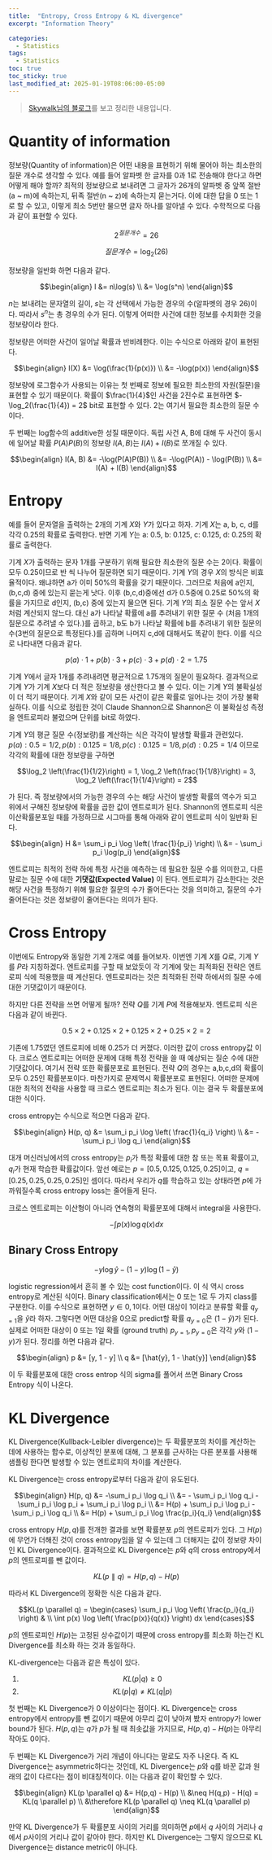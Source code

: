 ```yaml
---
title:  "Entropy, Cross Entropy & KL divergence"
excerpt: "Information Theory"

categories:
  - Statistics
tags:
  - Statistics
toc: true
toc_sticky: true
last_modified_at: 2025-01-19T08:06:00-05:00
---
```


> [Skywalk님의 블로그](https://hyunw.kim/blog/2017/10/14/Entropy.html)를 보고 정리한 내용입니다. 

# Quantity of information

정보량(Quantity of information)은 어떤 내용을 표현하기 위해 물어야 하는 최소한의 질문 개수로 생각할 수 있다. 예를 들어 알파벳 한 글자를 0과 1로 전송해야 한다고 하면 어떻게 해야 할까? 최적의 정보량으로 보내려면 그 글자가 26개의 알파벳 중 앞쪽 절반(a ~ m)에 속하는지, 뒤족 절반(n ~ z)에 속하는지 묻는거다. 이에 대한 답을 0 또는 1로 할 수 있고, 이렇게 최소 5번만 물으면 글자 하나를 알아낼 수 있다. 수학적으로 다음과 같이 표현할 수 있다. 

$$2^{질문개수} = 26$$

$$질문개수 = \log_2(26)$$

정보량을 일반화 하면 다음과 같다. 

$$\begin{align}
I &= n\log(s) \\ 
&= \log(s^n)
\end{align}$$

$n$는 보내려는 문자열의 길이, $s$는 각 선택에서 가능한 경우의 수(알파벳의 경우 26)이다. 따라서 $s^n$는 총 경우의 수가 된다. 이렇게 어떠한 사건에 대한 정보를 수치화한 것을 정보량이라 한다.  

정보량은 어떠한 사건이 일어날 확률과 반비례한다. 이는 수식으로 아래와 같이 표현된다. 

$$\begin{align}
I(X) &= \log(\frac{1}{p(x)}) \\  
&= -\log(p(x))   
\end{align}$$

정보량에 로그함수가 사용되는 이유는 첫 번째로 정보에 필요한 최소한의 자원(질문)을 표현할 수 있기 때문이다. 확률이 $\frac{1}{4}$인 사건을 2진수로 표현하면 $-\log_2(\frac{1}{4}) = 2$ bit로 표현할 수 있다. 2는 여기서 필요한 최소한의 질문 수이다.  

두 번째는 log함수의 additive한 성질 때문이다. 독립 사건 A, B에 대해 두 사건이 동시에 일어날 확률 $P(A)P(B)$의 정보량 $I(A, B)$는 $I(A) + I(B)$로 쪼개질 수 있다. 

$$\begin{align}
I(A, B) &= -\log(P(A)P(B)) \\  
&= -\log(P(A)) - \log(P(B)) \\   
&= I(A) + I(B)
\end{align}$$

# Entropy

예를 들어 문자열을 출력하는 2개의 기계 $X$와 $Y$가 있다고 하자. 기계 $X$는 a, b, c, d를 각각 0.25의 확률로 출력한다. 
반면 기계 $Y$는 a: 0.5, b: 0.125, c: 0.125, d: 0.25의 확률로 출력한다. 

기계 $X$가 출력하는 문자 1개를 구분하기 위해 필요한 최소한의 질문 수는 2이다. 확률이 모두 0.25이므로 반 씩 나누어 질문하면 되기 때문이다. 기계 $Y$의 경우 $X$의 방식은 비효율적이다. 왜냐하면 a가 이미 50%의 확률을 갖기 때문이다. 그러므로 처음에 a인지, (b,c,d) 중에 있는지 묻는게 낫다. 이후 (b,c,d)중에선 d가 0.5중에 0.25로 50%의 확률을 가지므로 d인지, (b,c) 중에 있는지 물으면 된다. 기계 $Y$의 최소 질문 수는 앞서 $X$처럼 계산되지 않느다. 대신 a가 나타날 확률에 a를 추려내기 위한 질문 수 (처음 1개의 질문으로 추려낼 수 있다.)를 곱하고, b도 b가 나타날 확률에 b를 추려내기 위한 질문의 수(3번의 질문으로 특정된다.)를 곱하며 나머지 c,d에 대해서도 똑같이 한다. 이를 식으로 나타내면 다음과 같다. 

$$p(a) \cdot 1 + p(b) \cdot 3 + p(c) \cdot 3 + p(d) \cdot 2 = 1.75$$

기계 $Y$에서 글자 1개를 추려내려면 평균적으로 1.75개의 질문이 필요하다. 결과적으로 기계 $Y$가 기계 $X$보다 더 적은 정보량을 생산한다고 볼 수 있다. 이는 기계 $Y$의 불확실성이 더 적기 때문이다. 기계 $X$와 같이 모든 사건이 같은 확률로 일어나는 것이 가장 불확실하다. 이를 식으로 정립한 것이 Claude Shannon으로 Shannon은 이 불확실성 측정을 엔트로피라 불렀으며 단위를 bit로 하였다. 

기계 $Y$의 평균 질문 수(정보량)를 계산하는 식은 각각이 발생할 확률과 관련있다.  
$p(a): 0.5=1/2, p(b): 0.125=1/8, p(c): 0.125=1/8, p(d): 0.25=1/4$ 이므로 각각의 확률에 대한 정보량을 구하면

$$\log_2 \left(\frac{1}{1/2}\right) = 1, \log_2 \left(\frac{1}{1/8}\right) = 3, \log_2 \left(\frac{1}{1/4}\right) = 2$$

가 된다. 즉 정보량에서의 가능한 경우의 수는 해당 사건이 발생할 확률의 역수가 되고 위에서 구해진 정보량에 확률을 곱한 값이 엔트로피가 된다. Shannon의 엔트로피 식은 이산확률분포일 때를 가정하므로 시그마를 통해 아래와 같이 엔트로피 식이 일반화 된다. 

$$\begin{align}
H &= \sum_i p_i \log \left( \frac{1}{p_i} \right) \\ 
&= - \sum_i p_i \log(p_i)
\end{align}$$

엔트로피는 최적의 전략 하에 특정 사건을 예측하는 데 필요한 질문 수를 의미한고, 다른 말로는 질문 수에 대한 **기댓값(Expected Value)** 이 된다. 엔트로피가 감소한다는 것은 해당 사건을 특정하기 위해 필요한 질문의 수가 줄어든다는 것을 의미하고, 질문의 수가 줄어든다는 것은 정보량이 줄어든다는 의미가 된다. 

# Cross Entropy

이번에도 Entropy와 동일한 기계 2개로 예를 들어보자. 이번엔 기계 $X$를 $Q$로, 기계 $Y$를 $P$라 지칭하겠다. 엔트로피를 구할 때 보았듯이 각 기계에 맞는 최적화된 전략은 엔트로피 식에 적용했을 때 계산된다. 엔트로피라는 것은 최적화된 전략 하에서의 질문 수에 대한 기댓값이기 때문이다. 

하지만 다른 전략을 쓰면 어떻게 될까? 전략 $Q$를 기계 $P$에 적용해보자. 엔트로피 식은 다음과 같이 바뀐다. 

$$0.5 \times 2 + 0.125 \times 2 + 0.125 \times 2 + 0.25 \times 2 = 2$$

기존에 1.75였던 엔트로피에 비해 0.25가 더 커졌다. 이러한 값이 cross entropy값 이다. 크로스 엔트로피는 어떠한 문제에 대해 특정 전략을 쓸 때 예상되는 질순 수에 대한 기댓값이다. 여기서 전략 또한 확률분포로 표현된다. 전략 $Q$의 경우는 a,b,c,d의 확률이 모두 0.25인 확률분포이다. 마찬가지로 문제역시 확률분포로 표현된다. 어떠한 문제에 대한 최적의 전략을 사용할 때 크로스 엔트로피는 최소가 된다. 이는 결국 두 확률분포에 대한 식이다. 

cross entropy는 수식으로 적으면 다음과 같다. 

$$\begin{align}
H(p, q) &= \sum_i p_i \log \left( \frac{1}{q_i} \right) \\ 
&= - \sum_i p_i \log q_i 
\end{align}$$

대개 머신러닝에서의 cross entropy는 $p_i$가 특정 확률에 대한 참 또는 목표 확률이고, $q_i$가 현재 학습한 확률값이다. 앞선 예로는 $p = [0.5, 0.125, 0.125, 0.25]$이고, $q = [0.25, 0.25, 0.25, 0.25]$인 셈이다. 따라서 우리가 $q$를 학습하고 있는 상태라면 $p$에 가까워질수록 cross entropy loss는 줄어들게 된다. 

크로스 엔트로피는 이산형이 아니라 연속형의 확률분포에 대해서 integral을 사용한다. 

$$- \int p(x) \log q(x) dx$$

## Binary Cross Entropy

$$-y \log \hat{y} - (1 - y) \log (1 - \hat{y})$$

logistic regression에서 흔히 볼 수 있는 cost function이다. 이 식 역시 cross entropy로 계산된 식이다. Binary classification에서는 0 또는 1로 두 가지 class를 구분한다. 이를 수식으로 표현하면 $y \in {0, 1}$이다. 어떤 대상이 1이라고 분류할 확률 $q_{y=1}$을 $\hat{y}$라 하자. 그렇다면 어떤 대상을 0으로 predict할 확률 $q_{y=0}$은 $(1 - \hat{y})$가 된다. 실제로 어떠한 대상이 0 또는 1일 확률 (ground truth) $p_{y=1}, p_{y=0}$은 각각 $y$와 $(1 - y)$가 된다. 정리를 하면 다음과 같다. 

$$\begin{align}
p &= [y, 1 - y] \\ 
q &= [\hat{y}, 1 - \hat{y}]
\end{align}$$

이 두 확률분포에 대한 cross entrop 식의 sigma를 풀어서 쓰면 Binary Cross Entropy 식이 나온다. 


# KL Divergence

KL Divergence(Kullback-Leibler divergence)는 두 확률분포의 차이를 계산하는 데에 사용하는 함수로, 이상적인 분포에 대해, 그 분포를 근사하는 다른 분포를 사용해 샘플링 한다면 발생할 수 있는 엔트로피의 차이를 계산한다. 

KL Divergence는 cross entropy로부터 다음과 같이 유도된다. 

$$\begin{align}
H(p, q) &= -\sum_i p_i \log q_i \\ 
&= - \sum_i p_i \log q_i - \sum_i p_i \log p_i + \sum_i p_i \log p_i \\ 
&= H(p) + \sum_i p_i \log p_i - \sum_i p_i \log q_i \\  
&= H(p) + \sum_i p_i \log \frac{p_i}{q_i}
\end{align}$$

cross entropy $H(p, q)$를 전개한 결과를 보면 확률분포 $p$의 엔트로피가 있다. 그 $H(p)$에 무언가 더해진 것이 cross entropy임을 알 수 있는데 그 더해지는 값이 정보량 차이인 KL Divergence이다. 결과적으로 KL Divergence는 $p$와 $q$의 cross entropy에서 $p$의 엔트로피를 뺀 값이다. 

$$KL(p \parallel q) = H(p, q) - H(p)$$

따라서 KL Divergence의 정확한 식은 다음과 같다. 

$$KL(p \parallel q) = 
\begin{cases}
\sum_i p_i \log \left( \frac{p_i}{q_i} \right) & \\  
\int p(x) \log \left( \frac{p(x)}{q(x)} \right) dx
\end{cases}$$

$p$의 엔트로피인 $H(p)$는 고정된 상수값이기 때문에 cross entropy를 최소화 하는건 KL Divergence를 최소화 하는 것과 동일하다. 

KL-divergence는 다음과 같은 특성이 있다. 

1. $$KL(p|q) \ge 0$$  
2. $$KL(p|q) \neq KL(q|p)$$  

첫 번째는 KL Divergence가 0 이상이다는 점이다. KL Divergence는 cross entropy에서 entropy를 뺀 값이기 때문에 아무리 값이 낮아져 봤자 entropy가 lower bound가 된다. $H(p,q)$는 $q$가 $p$가 될 때 최솟값을 가지므로, $H(p,q) - H(p)$는 아무리 작아도 0이다. 

두 번째는 KL Divergence가 거리 개념이 아니다는 말로도 자주 나온다. 즉 KL Divergence는 asymmetric하다는 것인데, KL Divergence는 $p$와 $q$를 바꾼 값과 원래의 값이 다르다는 점이 비대칭적이다. 이는 다음과 같이 확인할 수 있다. 

$$\begin{align}
KL(p \parallel q) &= H(p,q) - H(p) \\  
&\neq H(q,p) - H(q) = KL(q \parallel p) \\ 
&\therefore KL(p \parallel q) \neq KL(q \parallel p)
\end{align}$$

만약 KL Divergence가 두 확률분포 사이의 거리를 의미하면 $p$에서 $q$ 사이의 거리나 $q$에서 $p$사이의 거리나 값이 같아야 한다. 하지만 KL Divergence는 그렇지 않으므로 KL Divergence는 distance metric이 아니다. 

